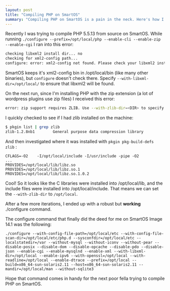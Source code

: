 ```yaml
---
layout: post
title: "Compiling PHP on SmartOS"
summary: "Compiling PHP on SmartOS is a pain in the neck. Here's how I did it."
---
```



Recently I was trying to compile PHP 5.5.13 from source on SmartOS. While running `./configure --prefix=/opt/local/php --enable-cli --enable-zip --enable-cgi` I ran into this error: 

```bash
checking libxml2 install dir... no
checking for xml2-config path...
configure: error: xml2-config not found. Please check your libxml2 installation.
```

SmartOS keeps it's xml2-config bin in /opt/local/bin (like many other binaries), but `configure` doesn't check there. Specify `--with-libxml-dir=/opt/local/` to ensure that libxml2 will be found.

On the next run, since I'm installing PHP with the zip extension (a lot of wordpress plugins use zip files) I received this error: 

```bash
error: zip support requires ZLIB. Use --with-zlib-dir=<DIR> to specify prefix where ZLIB include and library are located
```

I quickly checked to see if I had zlib installed on the machine: 

```bash
$ pkgin list | grep zlib
zlib-1.2.8nb1        General purpose data compression library
```

And then investigated where it was installed with `pkgin pkg-build-defs zlib` :

```
CFLAGS=-O2    -I/opt/local/include -I/usr/include -pipe -O2
...
PROVIDES=/opt/local/lib/libz.so
PROVIDES=/opt/local/lib/libz.so.1
PROVIDES=/opt/local/lib/libz.so.1.0.2
```

Cool! So it looks like the C libraries were installed into /opt/local/lib, and the include files were installed into /opt/local/include. That means we can set the `--with-zlib-dir` to `/opt/local`.

After a few more iterations, I ended up with a robust but **working** ./configure command.

The configure command that finally did the deed for me on SmartOS Image 14.1 was the following: 

```
./configure --with-config-file-path=/opt/local/etc --with-config-file-scan-dir=/opt/local/etc/php.d --sysconfdir=/opt/local/etc --localstatedir=/var --without-mysql --without-iconv --without-pear --disable-posix --disable-dom --disable-opcache --disable-pdo --disable-json --enable-cgi --enable-mysqlnd --enable-xml --with-libxml-dir=/opt/local --enable-ipv6 --with-openssl=/opt/local --with-readline=/opt/local --enable-dtrace --prefix=/opt/local --build=x86_64-sun-solaris2.11 --host=x86_64-sun-solaris2.11 --mandir=/opt/local/man --without-sqlite3
```

Hope that command comes in handy for the next poor fella trying to compile PHP on SmartOS.